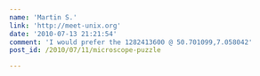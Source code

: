 ```yaml
---
name: 'Martin S.'
link: 'http://meet-unix.org'
date: '2010-07-13 21:21:54'
comment: 'I would prefer the 1282413600 @ 50.701099,7.058042'
post_id: /2010/07/11/microscope-puzzle

---
```



